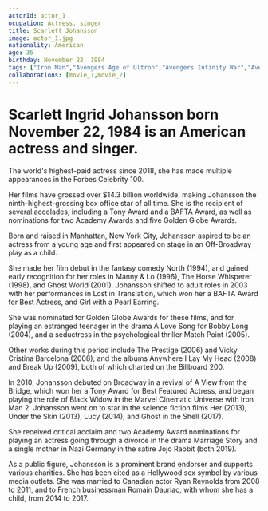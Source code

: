 ```yaml
---
actorId: actor_1
ocupation: Actress, singer
title: Scarlett Johansson
image: actor_1.jpg
nationality: American
age: 35
birthday: November 22, 1984
tags: ["Iron Man","Avengers Age of Ultron","Avengers Infinity War","Avengers Endgame"]
collaborations: [movie_1,movie_2]
---
```


# Scarlett Ingrid Johansson born November 22, 1984 is an American actress and singer.
The world's highest-paid actress since 2018, she has made multiple appearances in the Forbes Celebrity 100.

Her films have grossed over $14.3 billion worldwide, making Johansson the ninth-highest-grossing box office star of all time. She is the recipient of several accolades, including a Tony Award and a BAFTA Award, as well as nominations for two Academy Awards and five Golden Globe Awards.

Born and raised in Manhattan, New York City, Johansson aspired to be an actress from a young age and first appeared on stage in an Off-Broadway play as a child.

She made her film debut in the fantasy comedy North (1994), and gained early recognition for her roles in Manny & Lo (1996), The Horse Whisperer (1998), and Ghost World (2001). Johansson shifted to adult roles in 2003 with her performances in Lost in Translation, which won her a BAFTA Award for Best Actress, and Girl with a Pearl Earring.

She was nominated for Golden Globe Awards for these films, and for playing an estranged teenager in the drama A Love Song for Bobby Long (2004), and a seductress in the psychological thriller Match Point (2005).

Other works during this period include The Prestige (2006) and Vicky Cristina Barcelona (2008); and the albums Anywhere I Lay My Head (2008) and Break Up (2009), both of which charted on the Billboard 200.

In 2010, Johansson debuted on Broadway in a revival of A View from the Bridge, which won her a Tony Award for Best Featured Actress, and began playing the role of Black Widow in the Marvel Cinematic Universe with Iron Man 2. Johansson went on to star in the science fiction films Her (2013), Under the Skin (2013), Lucy (2014), and Ghost in the Shell (2017).

She received critical acclaim and two Academy Award nominations for playing an actress going through a divorce in the drama Marriage Story and a single mother in Nazi Germany in the satire Jojo Rabbit (both 2019).

As a public figure, Johansson is a prominent brand endorser and supports various charities. She has been cited as a Hollywood sex symbol by various media outlets. She was married to Canadian actor Ryan Reynolds from 2008 to 2011, and to French businessman Romain Dauriac, with whom she has a child, from 2014 to 2017.
